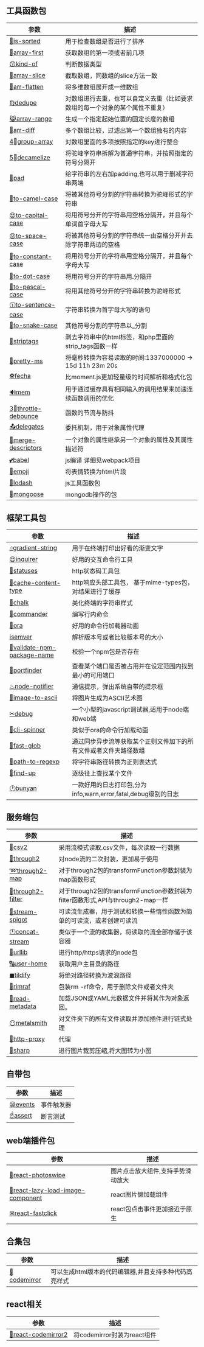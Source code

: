 ## 工具函数包

<table><thead><tr><th>参数</th><th>描述</th></tr></thead><tbody><tr><td><a href='https://www.npmjs.com/package/is-sorted'>🌝is-sorted</a></td><td>用于检查数组是否进行了排序</td></tr><tr><tr><td><a href='https://www.npmjs.com/package/array-first'>🚚array-first</a></td><td>获取数组的第一项或者前几项</td></tr><tr><tr><td><a href='https://www.npmjs.com/package/kind-of'>😙kind-of</a></td><td>判断数据类型</td></tr><tr><tr><td><a href='https://www.npmjs.com/package/array-slice'>📳array-slice</a></td><td>截取数组，同数组的slice方法一致</td></tr><tr><tr><td><a href='https://www.npmjs.com/package/arr-flatten'>📛arr-flatten</a></td><td>将多维数组展开成一维数组</td></tr><tr><tr><td><a href='https://www.npmjs.com/package/dedupe'>♍dedupe</a></td><td>对数组进行去重，也可以自定义去重（比如要求数组的每一个对象的某个属性不重复）</td></tr><tr><tr><td><a href='https://www.npmjs.com/package/array-range'>😹array-range</a></td><td>生成一个指定起始位置的固定长度的数组</td></tr><tr><tr><td><a href='https://www.npmjs.com/package/arr-diff'>📘arr-diff</a></td><td>多个数组比较，过滤出第一个数组独有的内容</td></tr><tr><tr><td><a href='https://www.npmjs.com/package/group-array'>4⃣group-array</a></td><td>对数组里面的多项按照指定的key进行整合</td></tr><tr><tr><td><a href='https://www.npmjs.com/package/decamelize'>5⃣decamelize</a></td><td>将驼峰字符串拆解为普通字符串，并按照指定的符号分隔开</td></tr><tr><tr><td><a href='https://www.npmjs.com/package/pad'>🙏pad</a></td><td>给字符串的左右加padding,也可以用于删减字符串两端</td></tr><tr><tr><td><a href='https://www.npmjs.com/package/to-camel-case'>🏩to-camel-case</a></td><td>将被其他符号分割的字符串转换为驼峰形式的字符串</td></tr><tr><tr><td><a href='https://www.npmjs.com/package/to-capital-case'>😔to-capital-case</a></td><td>将用符号分开的字符串用空格分隔开，并且每个单词首字母大写</td></tr><tr><tr><td><a href='https://www.npmjs.com/package/to-space-case'>😡to-space-case</a></td><td>将被其他符号分割的字符串统一由空格分开并去除字符串两边的空格</td></tr><tr><tr><td><a href='https://www.npmjs.com/package/to-constant-case'>🐽to-constant-case</a></td><td>将用符号分开的字符串用空格分隔开，并且每个字母大写</td></tr><tr><tr><td><a href='https://www.npmjs.com/package/to-dot-case'>🔘to-dot-case</a></td><td>将用符号分开的字符串用.分隔开</td></tr><tr><tr><td><a href='https://www.npmjs.com/package/to-pascal-case'>📢to-pascal-case</a></td><td>将用其他符号分开的字符串转换为驼峰形式</td></tr><tr><tr><td><a href='https://www.npmjs.com/package/to-sentence-case'>🕦to-sentence-case</a></td><td>字符串转换为首字母大写的语句</td></tr><tr><tr><td><a href='https://www.npmjs.com/package/to-snake-case'>🐃to-snake-case</a></td><td>其他符号分割的字符串以_分割</td></tr><tr><tr><td><a href='https://www.npmjs.com/package/striptags'>🔧striptags</a></td><td>剥去字符串中的html标签，和php里面的strip_tags函数一样</td></tr><tr><tr><td><a href='https://www.npmjs.com/package/pretty-ms'>🌌pretty-ms</a></td><td>将毫秒转换为容易读取的时间:1337000000 → 15d 11h 23m 20s</td></tr><tr><tr><td><a href='https://www.npmjs.com/package/fecha'>⚽fecha</a></td><td>比moment.js更加轻量级的时间解析和格式化包</td></tr><tr><tr><td><a href='https://www.npmjs.com/package/mem'>🔊mem</a></td><td>用于通过缓存具有相同输入的调用结果来加速连续函数调用的优化</td></tr><tr><tr><td><a href='https://www.npmjs.com/package/throttle-debounce'>3⃣throttle-debounce</a></td><td>函数的节流与防抖</td></tr><tr><tr><td><a href='https://www.npmjs.com/package/delegates'>📤delegates</a></td><td>委托机制，用于对象属性代理</td></tr><tr><tr><td><a href='https://www.npmjs.com/package/merge-descriptors'>🚏merge-descriptors</a></td><td>一个对象的属性继承另一个对象的属性及其属性描述符</td></tr><tr><tr><td><a href='https://www.npmjs.com/package/babel'>💕babel</a></td><td>js编译 详细见webpack项目</td></tr><tr><tr><td><a href='https://www.npmjs.com/package/emoji'>🍣emoji</a></td><td>将表情转换为html片段</td></tr><tr><tr><td><a href='https://www.npmjs.com/package/lodash'>🎄lodash</a></td><td>js工具函数包</td></tr><tr><tr><td><a href='https://www.npmjs.com/package/mongoose'>🚅mongoose</a></td><td>mongodb操作的包</td></tr><tr></tbody></table>

## 框架工具包

<table><thead><tr><th>参数</th><th>描述</th></tr></thead><tbody><tr><td><a href='https://www.npmjs.com/package/gradient-string'>🎶gradient-string</a></td><td>用于在终端打印出好看的渐变文字</td></tr><tr><tr><td><a href='https://www.npmjs.com/package/inquirer'>😌inquirer</a></td><td>好用的交互命令行工具</td></tr><tr><tr><td><a href='https://www.npmjs.com/package/statuses'>📛statuses</a></td><td>http状态码工具包</td></tr><tr><tr><td><a href='https://www.npmjs.com/package/cache-content-type'>🚁cache-content-type</a></td><td>http响应头部工具包， 基于mime-types包，对结果进行了缓存</td></tr><tr><tr><td><a href='https://www.npmjs.com/package/chalk'>🔑chalk</a></td><td>美化终端的字符串样式</td></tr><tr><tr><td><a href='https://www.npmjs.com/package/commander'>🍴commander</a></td><td>编写行内命令</td></tr><tr><tr><td><a href='https://www.npmjs.com/package/ora'>🌙ora</a></td><td>好用的命令行加载器动画</td></tr><tr><tr><td><a href='https://www.npmjs.com/package/semver'>ℹsemver</a></td><td>解析版本号或者比较版本号的大小</td></tr><tr><tr><td><a href='https://www.npmjs.com/package/validate-npm-package-name'>🐶validate-npm-package-name</a></td><td>校验一个npm包是否存在</td></tr><tr><tr><td><a href='https://www.npmjs.com/package/portfinder'>🔕portfinder</a></td><td>查看某个端口是否被占用并在设定范围内找到最小的可用端口</td></tr><tr><tr><td><a href='https://www.npmjs.com/package/node-notifier'>♨node-notifier</a></td><td>通信提示，弹出系统自带的提示框</td></tr><tr><tr><td><a href='https://www.npmjs.com/package/image-to-ascii'>🔬image-to-ascii</a></td><td>将图片生成为ASCII艺术图</td></tr><tr><tr><td><a href='https://www.npmjs.com/package/debug'>✂debug</a></td><td>一个小型的javascript调试器,适用于node端和web端</td></tr><tr><tr><td><a href='https://www.npmjs.com/package/cli-spinner'>📡cli-spinner</a></td><td>类似于ora的命令行加载动画</td></tr><tr><tr><td><a href='https://www.npmjs.com/package/fast-glob'>📴fast-glob</a></td><td>通过同步异步流等获取某个正则文件加下的所有文件或者文件夹路径数组</td></tr><tr><tr><td><a href='https://www.npmjs.com/package/path-to-regexp'>🌂path-to-regexp</a></td><td>将字符串路径转换为正则表达式</td></tr><tr><tr><td><a href='https://www.npmjs.com/package/find-up'>📼find-up</a></td><td>逐级往上查找某个文件</td></tr><tr><tr><td><a href='https://www.npmjs.com/package/bunyan'>🕐bunyan</a></td><td>一款好用的日志打印包,分为info,warn,error,fatal,debug级别的日志</td></tr><tr></tbody></table>

## 服务端包

<table><thead><tr><th>参数</th><th>描述</th></tr></thead><tbody><tr><td><a href='https://www.npmjs.com/package/csv2'>🎊csv2</a></td><td>采用流模式读取.csv文件，每次读取一行数据</td></tr><tr><tr><td><a href='https://www.npmjs.com/package/through2'>🐝through2</a></td><td>对node流的二次封装，更加易于使用</td></tr><tr><tr><td><a href='https://www.npmjs.com/package/through2-map'>➿through2-map</a></td><td>对于through2包的transformFunction参数封装为map函数形式</td></tr><tr><tr><td><a href='https://www.npmjs.com/package/through2-filter'>🐪through2-filter</a></td><td>对于through2包的transformFunction参数封装为filter函数形式,API与through2-map一样</td></tr><tr><tr><td><a href='https://www.npmjs.com/package/stream-spigot'>🚄stream-spigot</a></td><td>可读流生成器，用于测试和转换一些惰性函数为简单的可读流，或者创建可读流</td></tr><tr><tr><td><a href='https://www.npmjs.com/package/concat-stream'>🕚concat-stream</a></td><td>类似于一个流的收集器，将读取的流全部存储于该容器</td></tr><tr><tr><td><a href='https://www.npmjs.com/package/urllib'>📀urllib</a></td><td>进行http/https请求的node包</td></tr><tr><tr><td><a href='https://www.npmjs.com/package/user-home'>🔠user-home</a></td><td>获取用户主目录的路径</td></tr><tr><tr><td><a href='https://www.npmjs.com/package/tildify'>◼tildify</a></td><td>将绝对路径转换为波浪路径</td></tr><tr><tr><td><a href='https://www.npmjs.com/package/rimraf'>🏣rimraf</a></td><td>包装rm -rf命令，用于删除文件或者文件夹</td></tr><tr><tr><td><a href='https://www.npmjs.com/package/read-metadata'>💚read-metadata</a></td><td>加载JSON或YAML元数据文件并将其作为对象返回。</td></tr><tr><tr><td><a href='https://www.npmjs.com/package/metalsmith'>😶metalsmith</a></td><td>对文件夹下的所有文件读取并添加插件进行链式处理</td></tr><tr><tr><td><a href='https://www.npmjs.com/package/http-proxy'>📗http-proxy</a></td><td>代理</td></tr><tr><tr><td><a href='https://www.npmjs.com/package/sharp'>📑sharp</a></td><td>进行图片裁剪压缩,将大图转为小图</td></tr><tr></tbody></table>

## 自带包

<table><thead><tr><th>参数</th><th>描述</th></tr></thead><tbody><tr><td><a href='https://www.npmjs.com/package/events'>😪events</a></td><td>事件触发器</td></tr><tr><tr><td><a href='https://www.npmjs.com/package/assert'>☝assert</a></td><td>断言测试</td></tr><tr></tbody></table>

## web端插件包

<table><thead><tr><th>参数</th><th>描述</th></tr></thead><tbody><tr><td><a href='https://www.npmjs.com/package/react-photoswipe'>🍅react-photoswipe</a></td><td>图片点击放大组件,支持手势滑动放大</td></tr><tr><tr><td><a href='https://www.npmjs.com/package/react-lazy-load-image-component'>🐻react-lazy-load-image-component</a></td><td>react图片懒加载组件</td></tr><tr><tr><td><a href='https://www.npmjs.com/package/react-fastclick'>✉react-fastclick</a></td><td>react包点击事件更加接近于原生</td></tr><tr></tbody></table>

## 合集包

<table><thead><tr><th>参数</th><th>描述</th></tr></thead><tbody><tr><td><a href='https://www.npmjs.com/package/codemirror'>🍼codemirror</a></td><td>可以生成html版本的代码编辑器,并且支持多种代码高亮样式</td></tr><tr></tbody></table>

## react相关

<table><thead><tr><th>参数</th><th>描述</th></tr></thead><tbody><tr><td><a href='https://www.npmjs.com/package/react-codemirror2'>🐙react-codemirror2</a></td><td>将codemirror封装为react组件</td></tr><tr></tbody></table>

